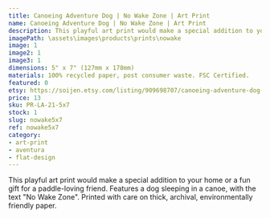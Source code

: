 ```yaml
---
title: Canoeing Adventure Dog | No Wake Zone | Art Print
name: Canoeing Adventure Dog | No Wake Zone | Art Print
description: This playful art print would make a special addition to your home or a fun gift for a paddle-loving friend. Features a dog sleeping in a canoe, with the text "No Wake Zone". Printed with care on thick, archival, environmentally friendly paper.
imagePath: \assets\images\products\prints\nowake
image: 1
image2: 1
image3: 1
dimensions: 5" x 7" (127mm x 178mm)
materials: 100% recycled paper, post consumer waste. FSC Certified.
featured: 0
etsy: https://soijen.etsy.com/listing/909698707/canoeing-adventure-dog-no-wake-zone-art?utm_source=Copy&utm_medium=ListingManager&utm_campaign=Share&utm_term=so.lmsm&share_time=1695261182329
price: 13
sku: PR-LA-21-5x7
stock: 1
slug: nowake5x7
ref: nowake5x7
category:
- art-print
- aventura
- flat-design
---
```

This playful art print would make a special addition to your home or a fun gift for a paddle-loving friend. Features a dog sleeping in a canoe, with the text "No Wake Zone". Printed with care on thick, archival, environmentally friendly paper.
